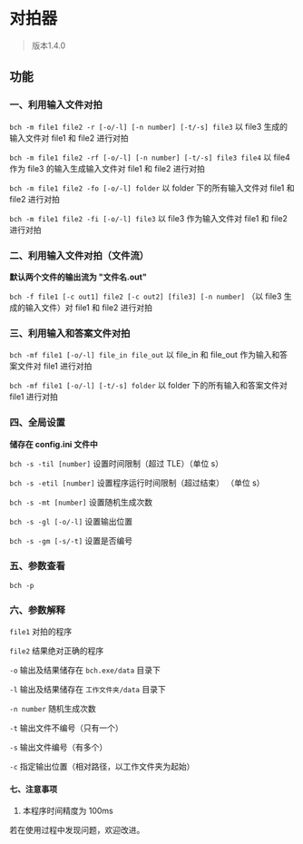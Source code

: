 # 对拍器

> 版本1.4.0

## 功能

### 一、利用输入文件对拍

`bch -m file1 file2 -r [-o/-l] [-n number] [-t/-s] file3`
以 file3 生成的输入文件对 file1 和 file2 进行对拍

`bch -m file1 file2 -rf [-o/-l] [-n number] [-t/-s] file3 file4`
以 file4 作为 file3 的输入生成输入文件对 file1 和 file2 进行对拍

`bch -m file1 file2 -fo [-o/-l] folder`
以 folder 下的所有输入文件对 file1 和 file2 进行对拍

`bch -m file1 file2 -fi [-o/-l] file3`
以 file3 作为输入文件对 file1 和 file2 进行对拍

### 二、利用输入文件对拍（文件流）

**默认两个文件的输出流为 "文件名.out"**

`bch -f file1 [-c out1] file2 [-c out2] [file3] [-n number]`
（以 file3 生成的输入文件）对 file1 和 file2 进行对拍

### 三、利用输入和答案文件对拍

`bch -mf file1 [-o/-l] file_in file_out`
以 file_in 和 file_out 作为输入和答案文件对 file1 进行对拍

`bch -mf file1 [-o/-l] [-t/-s] folder`
以 folder 下的所有输入和答案文件对 file1 进行对拍

### 四、全局设置

**储存在 config.ini 文件中**

`bch -s -til [number]` 设置时间限制（超过 TLE）（单位 s）

`bch -s -etil [number]` 设置程序运行时间限制（超过结束） （单位 s）

`bch -s -mt [number]` 设置随机生成次数

`bch -s -gl [-o/-l]` 设置输出位置

`bch -s -gm [-s/-t]` 设置是否编号

### 五、参数查看

`bch -p`

### 六、参数解释

`file1` 对拍的程序

`file2` 结果绝对正确的程序

`-o` 输出及结果储存在 `bch.exe/data` 目录下  

`-l` 输出及结果储存在 `工作文件夹/data` 目录下

`-n number` 随机生成次数

`-t` 输出文件不编号（只有一个）

`-s` 输出文件编号（有多个）

`-c` 指定输出位置（相对路径，以工作文件夹为起始）

#### 七、注意事项

1. 本程序时间精度为 100ms



若在使用过程中发现问题，欢迎改进。